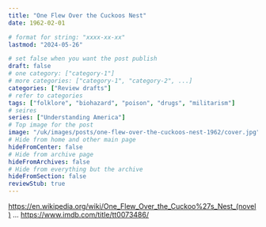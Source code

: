 ```yaml
---
title: "One Flew Over the Cuckoos Nest"
date: 1962-02-01

# format for string: "xxxx-xx-xx"
lastmod: "2024-05-26"

# set false when you want the post publish
draft: false
# one category: ["category-1"]
# more categories: ["category-1", "category-2", ...]
categories: ["Review drafts"]
# refer to categories
tags: ["folklore", "biohazard", "poison", "drugs", "militarism"]
# seires
series: ["Understanding America"]
# Top image for the post
image: "/uk/images/posts/one-flew-over-the-cuckoos-nest-1962/cover.jpg"
# Hide from home and other main page
hideFromCenter: false
# Hide from archive page
hideFromArchives: false
# Hide from everything but the archive
hideFromSection: false
reviewStub: true
---
```

https://en.wikipedia.org/wiki/One_Flew_Over_the_Cuckoo%27s_Nest_(novel)
...
https://www.imdb.com/title/tt0073486/
<!--more-->